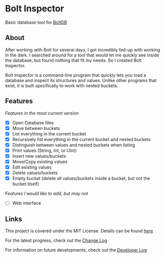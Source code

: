 # Bolt Inspector
Basic database tool for [BoltDB](https://github.com/boltdb/bolt/)

## About
After working with Bolt for several days, I got incredibly fed-up with working in the dark. I searched around for a tool that would let me quickly see inside the database, but found nothing that fit my needs. So I created Bolt Inspector.

Bolt Inspector is a command-line program that quickly lets you load a database and inspect its structures and values. Unlike other programs that exist, it is built specifically to work with nested buckets.

## Features
*Features in the most current version*
- [x] Open Database files
- [x] Move between buckets
- [x] List everything in the current bucket
- [x] Recursively list everything in the current bucket and nested buckets
- [x] Distinguish between values and nested buckets when listing
- [x] Print values (String, Int, or UInt)
- [X] Insert new values/buckets
- [x] Move/Copy existing values
- [X] Edit existing values
- [x] Delete values/buckets
- [x] Empty bucket (delete all values/buckets inside a bucket, but not the bucket itself)

*Features I would like to add, but may not*
- [ ] Web interface

## Links

This project is covered under the MIT License. Details can be found [here](./LICENSE)

For the latest progress, check out the [Change Log](./docs/CHANGELOG.md)

For information on future developments, check out the [Developer Log](./docs/DEVLOG.md)